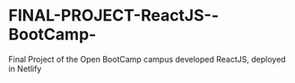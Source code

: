 # FINAL-PROJECT-ReactJS--BootCamp-
Final Project of the Open BootCamp campus developed ReactJS, deployed in Netlify
